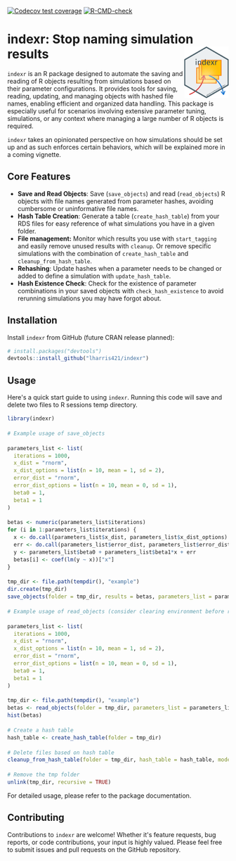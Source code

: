 <!-- badges: start -->
[![Codecov test coverage](https://codecov.io/gh/lharris421/indexr/graph/badge.svg)](https://app.codecov.io/gh/lharris421/indexr)
[![R-CMD-check](https://github.com/lharris421/indexr/actions/workflows/R-CMD-check.yaml/badge.svg)](https://github.com/lharris421/indexr/actions/workflows/R-CMD-check.yaml)
<!-- badges: end -->

# indexr: Stop naming simulation results <img src="man/figures/indexr_hex_sticker.png" alt="A hex sticker for indexr: A red arrow going into the hex sticker, indicating saving results, which are depicted by yellow boxes, and a blue arrow going out of the hex sticker, indicating reading results." align="right" width="20%" />

`indexr` is an R package designed to automate the saving and reading of R objects resulting from simulations based on their parameter configurations. It provides tools for saving, reading, updating, and managing objects with hashed file names, enabling efficient and organized data handling. This package is especially useful for scenarios involving extensive parameter tuning, simulations, or any context where managing a large number of R objects is required.

`indexr` takes an opinionated perspective on how simulations should be set up and as such enforces certain behaviors, which will be explained more in a coming vignette.

## Core Features

- **Save and Read Objects**: Save (`save_objects`) and read (`read_objects`) R objects with file names generated from parameter hashes, avoiding cumbersome or uninformative file names.
- **Hash Table Creation**: Generate a table (`create_hash_table`) from your RDS files for easy reference of what simulations you have in a given folder.
- **File management:** Monitor which results you use with `start_tagging` and easily remove unused results with `cleanup`. Or remove specific simulations with the combination of `create_hash_table` and `cleanup_from_hash_table`.
- **Rehashing**: Update hashes when a parameter needs to be changed or added to define a simulation with `update_hash_table`.
- **Hash Existence Check**: Check for the existence of parameter combinations in your saved objects with `check_hash_existence` to avoid rerunning simulations you may have forgot about.

## Installation

Install `indexr` from GitHub (future CRAN release planned):

```R
# install.packages("devtools")
devtools::install_github("lharris421/indexr")
```

## Usage

Here's a quick start guide to using `indexr`. Running this code will save and delete two files to R sessions temp directory.

```r
library(indexr)

# Example usage of save_objects

parameters_list <- list(
  iterations = 1000,
  x_dist = "rnorm",
  x_dist_options = list(n = 10, mean = 1, sd = 2),
  error_dist = "rnorm",
  error_dist_options = list(n = 10, mean = 0, sd = 1),
  beta0 = 1,
  beta1 = 1
)

betas <- numeric(parameters_list$iterations)
for (i in 1:parameters_list$iterations) {
  x <- do.call(parameters_list$x_dist, parameters_list$x_dist_options)
  err <- do.call(parameters_list$error_dist, parameters_list$error_dist_options)
  y <- parameters_list$beta0 + parameters_list$beta1*x + err
  betas[i] <- coef(lm(y ~ x))["x"]
}

tmp_dir <- file.path(tempdir(), "example")
dir.create(tmp_dir)
save_objects(folder = tmp_dir, results = betas, parameters_list = parameters_list)

# Example usage of read_objects (consider clearing environment before running)

parameters_list <- list(
  iterations = 1000,
  x_dist = "rnorm",
  x_dist_options = list(n = 10, mean = 1, sd = 2),
  error_dist = "rnorm",
  error_dist_options = list(n = 10, mean = 0, sd = 1),
  beta0 = 1,
  beta1 = 1
)

tmp_dir <- file.path(tempdir(), "example")
betas <- read_objects(folder = tmp_dir, parameters_list = parameters_list) 
hist(betas)

# Create a hash table
hash_table <- create_hash_table(folder = tmp_dir)

# Delete files based on hash table
cleanup_from_hash_table(folder = tmp_dir, hash_table = hash_table, mode = "all")

# Remove the tmp folder
unlink(tmp_dir, recursive = TRUE)
```

For detailed usage, please refer to the package documentation.

## Contributing

Contributions to `indexr` are welcome! Whether it's feature requests, bug reports, or code contributions, your input is highly valued. Please feel free to submit issues and pull requests on the GitHub repository.

